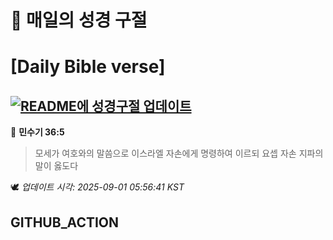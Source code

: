 # 🙏 매일의 성경 구절
# [Daily Bible verse]
## [![README에 성경구절 업데이트](https://github.com/DONGSUKA/first_test/actions/workflows/update-readme-bible.yml/badge.svg)](https://github.com/DONGSUKA/first_test/actions/workflows/update-readme-bible.yml)
<!-- START_BIBLE_VERSE -->
📖 **민수기 36:5**
> 모세가 여호와의 말씀으로 이스라엘 자손에게 명령하여 이르되 요셉 자손 지파의 말이 옳도다

🕊️ _업데이트 시각: 2025-09-01 05:56:41 KST_
  <!-- END_BIBLE_VERSE -->
## GITHUB_ACTION
